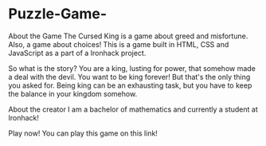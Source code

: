 # Puzzle-Game-

About the Game
The Cursed King is a game about greed and misfortune. Also, a game about choices! This is a game built in HTML, CSS and JavaScript as a part of a Ironhack project.

So what is the story?
You are a king, lusting for power, that somehow made a deal with the devil. You want to be king forever! But that's the only thing you asked for. Being king can be an exhausting task, but you have to keep the balance in your kingdom somehow.

About the creator
I am a bachelor of mathematics and currently a student at Ironhack!

Play now!
You can play this game on this link!


